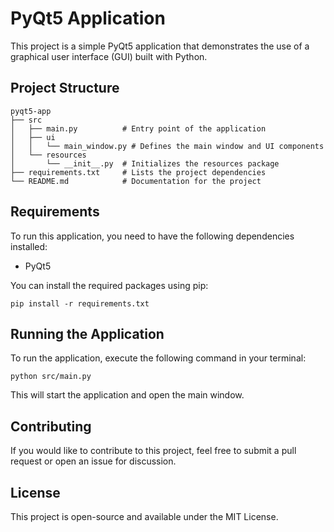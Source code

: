 # PyQt5 Application

This project is a simple PyQt5 application that demonstrates the use of a graphical user interface (GUI) built with Python. 

## Project Structure

```
pyqt5-app
├── src
│   ├── main.py          # Entry point of the application
│   ├── ui
│   │   └── main_window.py # Defines the main window and UI components
│   └── resources
│       └── __init__.py  # Initializes the resources package
├── requirements.txt     # Lists the project dependencies
└── README.md            # Documentation for the project
```

## Requirements

To run this application, you need to have the following dependencies installed:

- PyQt5

You can install the required packages using pip:

```
pip install -r requirements.txt
```

## Running the Application

To run the application, execute the following command in your terminal:

```
python src/main.py
```

This will start the application and open the main window. 

## Contributing

If you would like to contribute to this project, feel free to submit a pull request or open an issue for discussion. 

## License

This project is open-source and available under the MIT License.